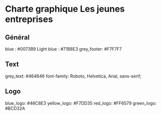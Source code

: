 # Charte graphique Les jeunes entreprises

## Général

blue : #0073B9
Light blue : #71B8E3
grey_footer: #F7F7F7

## Text

grey_text: #464646
font-family: Roboto, Helvetica, Arial, sans-serif;


## Logo

blue_logo: #46C8E3
yellow_logo: #F7DD35
red_logo: #FF6579
green_logo: #BCD32A
